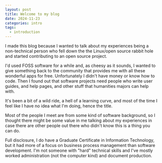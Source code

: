 ```yaml
---
layout: post
title: Welcome to my blog
date: 2024-11-23
categories: intro
tags:
  - introduction
---
```

I made this blog because I wanted to talk about my experiences being a non-technical person who fell down the the Linux/open source rabbit hole and started contributing to an open source project.

I'd used FOSS software for a while and, as cheesy as it sounds, I wanted to give something back to the community that provides me with all these wonderful apps for free. Unfortunately I didn't have money or know how to code. Then I found out that software projects need people who write user guides, and help pages, and other stuff that humanities majors can help with.

It's been a bit of a wild ride, a hell of a learning curve, and most of the time I feel like I have no idea what I'm doing, hence the title. 

Most of the people I meet are from some kind of software background, so I thought there might be some value in me talking about my experiences in case there  are other people out there who didn't know this is a thing you can do.

Full disclosure, I do have a Graduate Certificate in Information Technology, but it had more of a focus on business process management than software development. I'm not someone with "hard" technical skills and I've mostly worked administration (not the computer kind) and document production.